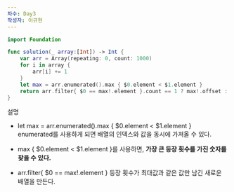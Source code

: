```yaml
---
차수: Day3
작성자: 이규현
---
```

```Swift
import Foundation

func solution(_ array:[Int]) -> Int {
    var arr = Array(repeating: 0, count: 1000)
    for i in array {
        arr[i] += 1
    }
    let max = arr.enumerated().max { $0.element < $1.element }
    return arr.filter{ $0 == max!.element }.count == 1 ? max!.offset : -1
}
```

  

  

설명

- let max = arr.enumerated().max { $0.element < $1.element }  
    enumerated를 사용하게 되면 배열의 인덱스와 값을 동시에 가져올 수 있다.  
    
- max { $0.element < $1.element }를 사용하면, **가장 큰 등장 횟수를 가진 숫자를 찾을 수 있다.**
- arr.filter{ $0 == max!.element } 등장 횟수가 최대값과 같은 값만 남긴 새로운 배열을 만든다.